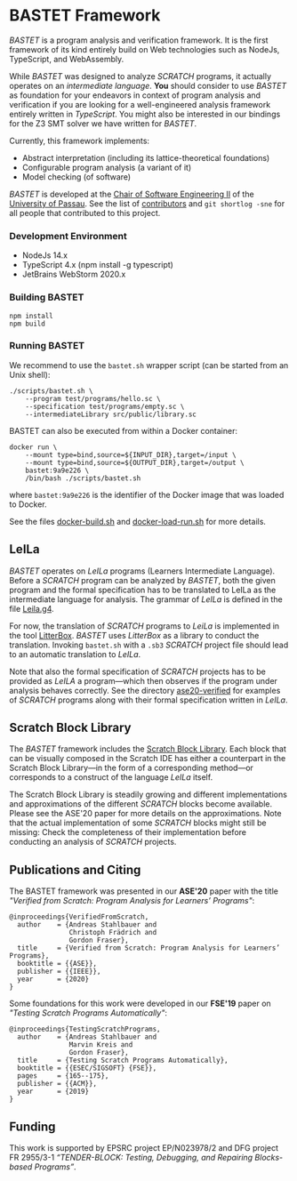 # BASTET Framework

*BASTET* is a program analysis and verification framework.
It is the first framework of its kind entirely build on Web technologies
such as NodeJs, TypeScript, and WebAssembly.

While *BASTET* was designed to analyze *SCRATCH* programs,
it actually operates on an *intermediate language*. **You** should
consider to use *BASTET* as foundation for your endeavors in context
of program analysis and verification if you are looking for a well-engineered
analysis framework entirely written in *TypeScript*.
You might also be interested in our bindings for the Z3 SMT solver we have
written for *BASTET*.

Currently, this framework implements:
- Abstract interpretation (including its lattice-theoretical foundations)
- Configurable program analysis (a variant of it)
- Model checking (of software)

*BASTET* is developed at the [Chair of Software Engineering II](https://www.fim.uni-passau.de/lehrstuhl-fuer-software-engineering-ii/)
of the [University of Passau](https://www.uni-passau.de).
See the list of [contributors](./CONTRIBUTORS.md) and `git shortlog -sne` for all people that contributed to this project.

### Development Environment

- NodeJs 14.x 
- TypeScript 4.x (npm install -g typescript)
- JetBrains WebStorm 2020.x

### Building BASTET

```
npm install
npm build
```

### Running BASTET

We recommend to use the `bastet.sh` wrapper script (can be started from an Unix shell):

```
./scripts/bastet.sh \
    --program test/programs/hello.sc \
    --specification test/programs/empty.sc \
    --intermediateLibrary src/public/library.sc
```

BASTET can also be executed from within a Docker container:

```
docker run \
    --mount type=bind,source=${INPUT_DIR},target=/input \
    --mount type=bind,source=${OUTPUT_DIR},target=/output \
    bastet:9a9e226 \
    /bin/bash ./scripts/bastet.sh
```
where `bastet:9a9e226` is the identifier of the Docker image 
that was loaded to Docker.

See the files [docker-build.sh](./docker-build.sh) and
[docker-load-run.sh](./docker-load-run.sh) for more details.

## LeILa

*BASTET* operates on *LeILa* programs (Learners Intermediate Language). 
Before a *SCRATCH* program can be analyzed by *BASTET*, both the given
program and the formal specification has to be translated to LeILa 
as the intermediate language for analysis. 
The grammar of *LeILa* is defined in the file [Leila.g4](src/bastet/syntax/parser/grammar/Leila.g4).

For now, the translation of *SCRATCH* programs to *LeiLa* is implemented
in the tool [LitterBox](https://github.com/se2p/LitterBox). *BASTET* uses
*LitterBox* as a library to conduct the translation. Invoking
`bastet.sh` with a `.sb3` *SCRATCH* project file should lead
to an automatic translation to *LeILa*.

Note that also the formal specification of *SCRATCH* projects has to be
provided as *LeILA* a program—which then observes if the program under
analysis behaves correctly.
See the directory [ase20-verified](test/programs/publications/ase20-verified/) for
examples of *SCRATCH* programs along with their formal specification written
in *LeILa*.

## Scratch Block Library

The *BASTET* framework includes the [Scratch Block Library](src/public/library.sc).
Each block that can be visually composed in the Scratch IDE has either a counterpart
in the Scratch Block Library—in the form of a corresponding method—or 
corresponds to a construct of the language *LeILa* itself.

The Scratch Block Library is steadily growing and different implementations and 
approximations of the different *SCRATCH* blocks become available.
Please see the ASE'20 paper for more details on the approximations.
Note that the actual implementation of some *SCRATCH* blocks might 
still be missing: Check the completeness of their implementation before
conducting an analysis of *SCRATCH* projects.

## Publications and Citing

The BASTET framework was presented in our **ASE'20** paper with the 
title *"Verified from Scratch: Program Analysis for Learners’ Programs"*:

```
@inproceedings{VerifiedFromScratch,
  author    = {Andreas Stahlbauer and
               Christoph Frädrich and
               Gordon Fraser},
  title     = {Verified from Scratch: Program Analysis for Learners’ Programs},
  booktitle = {{ASE}},
  publisher = {{IEEE}},
  year      = {2020}
}

```

Some foundations for this work were developed in our **FSE'19** paper on *"Testing
Scratch Programs Automatically"*:

```
@inproceedings{TestingScratchPrograms,
  author    = {Andreas Stahlbauer and
               Marvin Kreis and
               Gordon Fraser},
  title     = {Testing Scratch Programs Automatically},
  booktitle = {{ESEC/SIGSOFT} {FSE}},
  pages     = {165--175},
  publisher = {{ACM}},
  year      = {2019}
}
```

## Funding

This work is supported by EPSRC project EP/N023978/2 and 
DFG project FR 2955/3-1 *“TENDER-BLOCK: Testing, Debugging, 
and Repairing Blocks-based Programs”*. 
